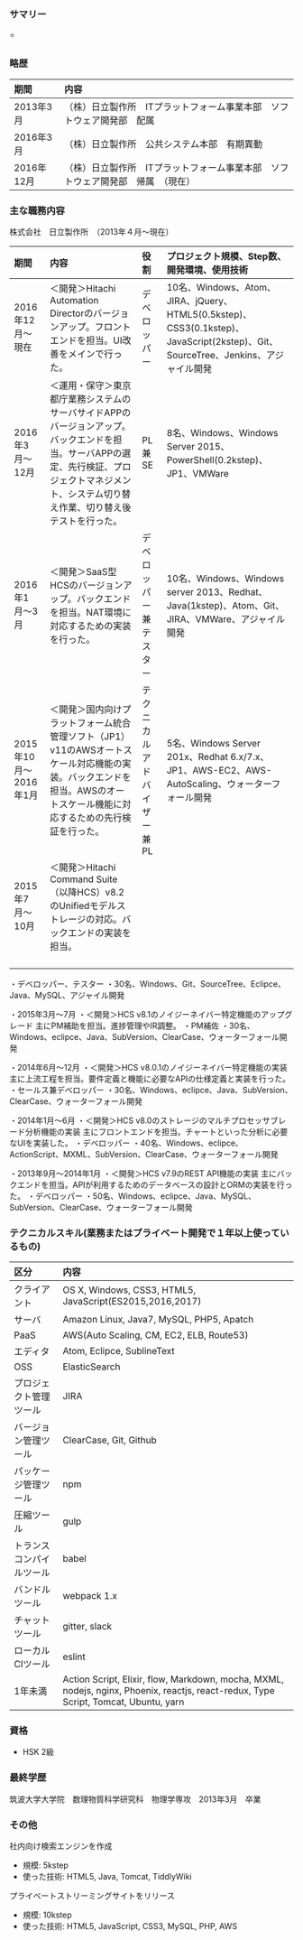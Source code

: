### サマリー
⭐️



### 略歴

| 期間 | 内容 |
|:----|:----|
|2013年3月|（株）日立製作所　ITプラットフォーム事業本部　ソフトウェア開発部　配属|
|2016年3月|（株）日立製作所　公共システム本部　有期異動|
|2016年12月|（株）日立製作所　ITプラットフォーム事業本部　ソフトウェア開発部　帰属　（現在）|


### 主な職務内容

株式会社　日立製作所　（2013年４月〜現在）

| 期間 | 内容 | 役割 | プロジェクト規模、Step数、開発環境、使用技術 |
|:----|:-----|:----|:-----------------------------|
|2016年12月〜現在|＜開発＞Hitachi Automation Directorのバージョンアップ。フロントエンドを担当。UI改善をメインで行った。|デベロッパー|10名、Windows、Atom、JIRA、jQuery、HTML5(0.5kstep)、CSS3(0.1kstep)、JavaScript(2kstep)、Git、SourceTree、Jenkins、アジャイル開発|
|2016年3月〜12月|＜運用・保守＞東京都庁業務システムのサーバサイドAPPのバージョンアップ。バックエンドを担当。サーバAPPの選定、先行検証、プロジェクトマネジメント、システム切り替え作業、切り替え後テストを行った。|PL兼SE|8名、Windows、Windows Server 2015、PowerShell(0.2kstep)、JP1、VMWare|
|2016年1月〜3月|＜開発＞SaaS型HCSのバージョンアップ。バックエンドを担当。NAT環境に対応するための実装を行った。|デベロッパー兼テスター|10名、Windows、Windows server 2013、Redhat、Java(1kstep)、Atom、Git、JIRA、VMWare、アジャイル開発|
|2015年10月〜2016年1月|＜開発＞国内向けプラットフォーム統合管理ソフト（JP1）v11のAWSオートスケール対応機能の実装。バックエンドを担当。AWSのオートスケール機能に対応するための先行検証を行った。|テクニカルアドバイザー兼PL|5名、Windows Server 201x、Redhat 6.x/7.x、JP1、AWS-EC2、AWS-AutoScaling、ウォーターフォール開発|
|2015年7月〜10月|＜開発＞Hitachi Command Suite（以降HCS）v8.2のUnifiedモデルストレージの対応。バックエンドの実装を担当。|||
|||||
|||||
|||||
|||||

・デベロッパー、テスター
・30名、Windows、Git、SourceTree、Eclipce、Java、MySQL、アジャイル開発

・2015年3月〜7月
・＜開発＞HCS v8.1のノイジーネイバー特定機能のアップグレード
主にPM補助を担当。進捗管理やIR調整。
・PM補佐
・30名、Windows、eclipce、Java、SubVersion、ClearCase、ウォーターフォール開発

・2014年6月〜12月
・＜開発＞HCS v8.0.1のノイジーネイバー特定機能の実装
主に上流工程を担当。要件定義と機能に必要なAPIの仕様定義と実装を行った。
・セールス兼デベロッパー
・30名、Windows、eclipce、Java、SubVersion、ClearCase、ウォーターフォール開発

・2014年1月〜6月
・＜開発＞HCS v8.0のストレージのマルチプロセッサブレード分析機能の実装
主にフロントエンドを担当。チャートといった分析に必要なUIを実装した。
・デベロッパー
・40名、Windows、eclipce、ActionScript、MXML、SubVersion、ClearCase、ウォーターフォール開発

・2013年9月〜2014年1月
・＜開発＞HCS v7.9のREST API機能の実装
主にバックエンドを担当。APIが利用するためのデータベースの設計とORMの実装を行った。
・デベロッパー
・50名、Windows、eclipce、Java、MySQL、SubVersion、ClearCase、ウォーターフォール開発


### テクニカルスキル(業務またはプライベート開発で１年以上使っているもの)

| 区分 | 内容 |
|:----|:-----|
|クライアント|OS X, Windows, CSS3, HTML5, JavaScript(ES2015,2016,2017)|
|サーバ|Amazon Linux, Java7, MySQL, PHP5, Apatch|
|PaaS|AWS(Auto Scaling, CM, EC2, ELB, Route53)|
|エディタ|Atom, Eclipce, SublineText|
|OSS|ElasticSearch|
|プロジェクト管理ツール|JIRA|
|バージョン管理ツール|ClearCase, Git, Github|
|パッケージ管理ツール|npm|
|圧縮ツール|gulp|
|トランスコンパイルツール|babel|
|バンドルツール|webpack 1.x|
|チャットツール|gitter, slack|
|ローカルCIツール|eslint|
|1年未満|Action Script, Elixir, flow, Markdown, mocha, MXML, nodejs, nginx, Phoenix, reactjs, react-redux, Type Script, Tomcat, Ubuntu, yarn|

### 資格
- HSK 2級

### 最終学歴
筑波大学大学院　数理物質科学研究科　物理学専攻　2013年3月　卒業

### その他
社内向け検索エンジンを作成
- 規模: 5kstep
- 使った技術: HTML5, Java, Tomcat, TiddlyWiki

プライベートストリーミングサイトをリリース
- 規模: 10kstep
- 使った技術: HTML5, JavaScript, CSS3, MySQL, PHP, AWS
